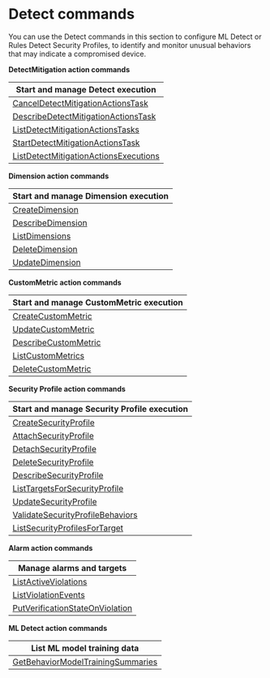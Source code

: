 # Detect commands<a name="detect-commands"></a>

You can use the Detect commands in this section to configure ML Detect or Rules Detect Security Profiles, to identify and monitor unusual behaviors that may indicate a compromised device\.


**DetectMitigation action commands**  

|  Start and manage Detect execution  | 
| --- | 
|  [CancelDetectMitigationActionsTask](https://docs.aws.amazon.com/iot/latest/apireference/API_CancelDetectMitigationActionsTask.html)  | 
|  [DescribeDetectMitigationActionsTask](https://docs.aws.amazon.com/iot/latest/apireference/API_DescribeDetectMitigationActionsTask.html)  | 
|  [ListDetectMitigationActionsTasks](https://docs.aws.amazon.com/iot/latest/apireference/API_ListDetectMitigationActionsTasks.html)  | 
| [StartDetectMitigationActionsTask](https://docs.aws.amazon.com/iot/latest/apireference/API_StartDetectMitigationActionsTask.html) | 
|  [ListDetectMitigationActionsExecutions](https://docs.aws.amazon.com/iot/latest/apireference/API_ListDetectMitigationActionsExecutions.html)  | 


**Dimension action commands**  

|  Start and manage Dimension execution  | 
| --- | 
|  [CreateDimension](https://docs.aws.amazon.com/iot/latest/apireference/API_CreateDimension.html)  | 
|  [DescribeDimension](https://docs.aws.amazon.com/iot/latest/apireference/API_DescribeDimension.html)  | 
|  [ListDimensions](https://docs.aws.amazon.com/iot/latest/apireference/API_ListDimensions.html)  | 
|  [DeleteDimension](https://docs.aws.amazon.com/iot/latest/apireference/API_DeleteDimension.html)  | 
|  [UpdateDimension](https://docs.aws.amazon.com/iot/latest/apireference/API_UpdateDimension.html)  | 


**CustomMetric action commands**  

|  Start and manage CustomMetric execution  | 
| --- | 
| [CreateCustomMetric](https://docs.aws.amazon.com/iot/latest/apireference/API_CreateCustomMetric.html) | 
| [UpdateCustomMetric](https://docs.aws.amazon.com/iot/latest/apireference/API_UpdateCustomMetric.html)  | 
| [DescribeCustomMetric](https://docs.aws.amazon.com/iot/latest/apireference/API_DescribeCustomMetric.html)  | 
| [ListCustomMetrics](https://docs.aws.amazon.com/iot/latest/apireference/API_ListCustomMetrics.html) | 
| [DeleteCustomMetric](https://docs.aws.amazon.com/iot/latest/apireference/API_DeleteCustomMetric.html)  | 


**Security Profile action commands**  

|  Start and manage Security Profile execution  | 
| --- | 
| [CreateSecurityProfile](https://docs.aws.amazon.com/iot/latest/apireference/API_CreateSecurityProfile.html)  | 
| [AttachSecurityProfile](https://docs.aws.amazon.com/iot/latest/apireference/API_AttachSecurityProfile.html)  | 
| [DetachSecurityProfile](https://docs.aws.amazon.com/iot/latest/apireference/API_DetachSecurityProfile.html) | 
| [DeleteSecurityProfile](https://docs.aws.amazon.com/iot/latest/apireference/API_DeleteSecurityProfile.html)  | 
| [DescribeSecurityProfile](https://docs.aws.amazon.com/iot/latest/apireference/API_DescribeSecurityProfile.html) | 
| [ListTargetsForSecurityProfile](https://docs.aws.amazon.com/iot/latest/apireference/API_ListTargetsForSecurityProfile.html) | 
| [UpdateSecurityProfile](https://docs.aws.amazon.com/iot/latest/apireference/API_UpdateSecurityProfile.html) | 
| [ValidateSecurityProfileBehaviors](https://docs.aws.amazon.com/iot/latest/apireference/API_ValidateSecurityProfileBehaviors.html) | 
|  [ListSecurityProfilesForTarget](https://docs.aws.amazon.com/iot/latest/apireference/API_ListSecurityProfilesForTarget.html)  | 


**Alarm action commands**  

|  Manage alarms and targets  | 
| --- | 
| [ListActiveViolations](https://docs.aws.amazon.com/iot/latest/apireference/API_ListActiveViolations.html)  | 
| [ListViolationEvents](https://docs.aws.amazon.com/iot/latest/apireference/API_ListViolationEvents.html) | 
| [PutVerificationStateOnViolation](https://docs.aws.amazon.com/iot/latest/apireference/API_PutVerificationStateOnViolation.html) | 


**ML Detect action commands**  

|  List ML model training data  | 
| --- | 
| [GetBehaviorModelTrainingSummaries](https://docs.aws.amazon.com/iot/latest/apireference/API_GetBehaviorModelTrainingSummaries.html)  | 